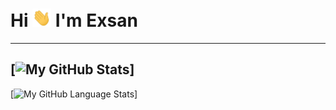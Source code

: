 # Hi <img src="https://raw.githubusercontent.com/ABSphreak/ABSphreak/master/gifs/Hi.gif" width="30px"> I'm Exsan
---
[![My GitHub Stats](https://github-readme-stats.vercel.app/api/?username=ehsangh7&count_private=true&theme=tokyonight&showicons=true)]
---
[![My GitHub Language Stats](https://github-readme-stats.vercel.app/api/top-langs/?username=ehsangh7&langs_count=5&theme=tokyonight)]

<!-- ![](https://github.com/ehsangh7/github-stats/blob/master/generated/overview.svg) -->

